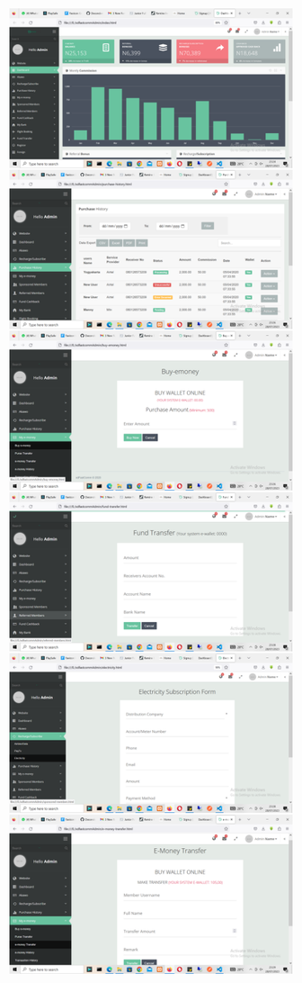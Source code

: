 <img src="XdfasAdminImages/XdfastAdmin1.png">
<img src="XdfasAdminImages/XdfastAdmin2.png">
<img src="XdfasAdminImages/XdfastAdmin3.png">
<img src="XdfasAdminImages/XdfastAdmin4.png">
<img src="XdfasAdminImages/XdfastAdmin5.png">
<img src="XdfasAdminImages/XdfastAdmin6.png">
